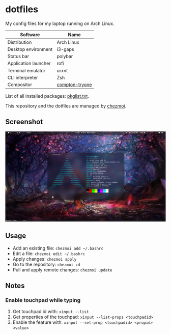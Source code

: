 # dotfiles

My config files for my laptop running on Arch Linux.

| Software | Name |
|--|--|
| Distribution | Arch Linux |
| Desktop environment | i3-gaps |
| Status bar | polybar |
| Application launcher | rofi |
| Terminal emulator | urxvt |
| CLI interpreter | Zsh |
| Compositor | [compton-tryone](https://github.com/tryone144/compton) |

List of all installed packages: [pkglist.txt](https://github.com/ShinysArc/dotfiles/blob/master/pkglist.txt).

This repository and the dotfiles are managed by [chezmoi](https://github.com/twpayne/chezmoi).

## Screenshot

![screenshot](https://github.com/ShinysArc/dotfiles/blob/master/screenshot.png)

## Usage

- Add an existing file: `chezmoi add ~/.bashrc`
- Edit a file: `chezmoi edit ~/.bashrc`
- Apply changes: `chezmoi apply`
- Go to the repository: `chezmoi cd`
- Pull and apply remote changes: `chezmoi update`

## Notes

### Enable touchpad while typing

1. Get touchpad id with: `xinput --list`
2. Get properties of the touchpad: `xinput --list-props <touchpadid>`
3. Enable the feature with: `xinput --set-prop <touchpadid> <propid> <value>`
